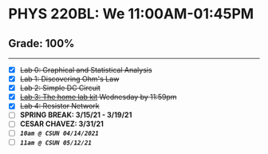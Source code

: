 # PHYS 220BL: We 11:00AM-01:45PM

## Grade: 100%

***

- [X] ~~Lab 0: Graphical and Statistical Analysis~~
- [X] ~~Lab 1: Discovering Ohm's Law~~
- [X] ~~Lab 2: Simple DC Circuit~~
- [x] ~~[Lab 3: The home lab kit](http://www.csun.edu/~hpostma/2021-1-220BL/lab03/lab03.html) Wednesday by 11:59pm~~
- [X] ~~Lab 4: Resistor Network~~
- [ ] **SPRING BREAK: 3/15/21 - 3/19/21**
- [ ] **CESAR CHAVEZ: 3/31/21**
- [ ] **_```10am @ CSUN 04/14/2021```_**
- [ ] **_```11am @ CSUN 05/12/21```_**
